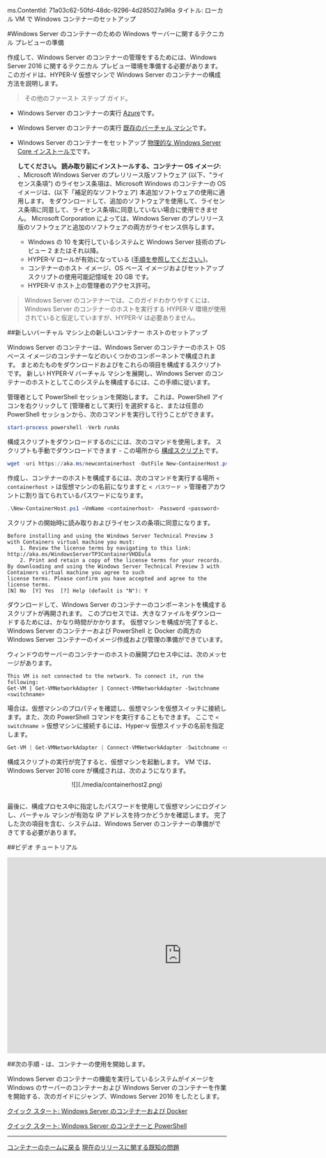 ms.ContentId: 71a03c62-50fd-48dc-9296-4d285027a96a
タイトル: ローカル VM で Windows コンテナーのセットアップ

#Windows Server のコンテナーのための Windows サーバーに関するテクニカル プレビューの準備

作成して、Windows Server のコンテナーの管理をするためには、Windows Server 2016 に関するテクニカル プレビュー環境を準備する必要があります。
このガイドは、HYPER-V 仮想マシンで Windows Server のコンテナーの構成方法を説明します。

> その他のファースト ステップ ガイド。
* Windows Server のコンテナーの実行 [Azure](./azure_setup.md)です。
* Windows Server のコンテナーの実行 [既存のバーチャル マシン](./inplace_setup.md)です。
* Windows Server のコンテナーをセットアップ [物理的な Windows Server Core インストールで](./inplace_setup.md)です。
    
    **してください。 読み取り前にインストールする、コンテナー OS イメージ:**  、Microsoft Windows Server のプレリリース版ソフトウェア (以下、"ライセンス条項") のライセンス条項は、Microsoft Windows のコンテナーの OS イメージは、(以下「補足的なソフトウェア) 本追加ソフトウェアの使用に適用します。
    をダウンロードして、追加のソフトウェアを使用して、ライセンス条項に同意して、ライセンス条項に同意していない場合に使用できません。
    Microsoft Corporation によっては、Windows Server のプレリリース版のソフトウェアと追加のソフトウェアの両方がライセンス供与します。
    


    * Windows の 10 を実行しているシステムと Windows Server 技術のプレビュー 2 またはそれ以降。
    * HYPER-V ロールが有効になっている ([手順を参照してください。](https://msdn.microsoft.com/virtualization/hyperv_on_windows/quick_start/walkthrough_install#UsingPowerShell))。
    * コンテナーのホスト イメージ、OS ベース イメージおよびセットアップ スクリプトの使用可能記憶域を 20 GB です。
    * HYPER-V ホスト上の管理者のアクセス許可。

> Windows Server のコンテナーでは、このガイドわかりやすくには、Windows Server のコンテナーのホストを実行する HYPER-V 環境が使用されていると仮定していますが、HYPER-V は必要ありません。

##新しいバーチャル マシン上の新しいコンテナー ホストのセットアップ

Windows Server のコンテナーは、Windows Server のコンテナーのホスト OS ベース イメージのコンテナーなどのいくつかのコンポーネントで構成されます。
まとめたものをダウンロードおよびをこれらの項目を構成するスクリプトです。
新しい HYPER-V バーチャル マシンを展開し、Windows Server のコンテナーのホストとしてこのシステムを構成するには、この手順に従います。

管理者として PowerShell セッションを開始します。
これは、PowerShell アイコンを右クリックして [管理者として実行] を選択すると、または任意の PowerShell セッションから、次のコマンドを実行して行うことができます。

``` powershell
start-process powershell -Verb runAs
```

構成スクリプトをダウンロードするのにには、次のコマンドを使用します。
スクリプトも手動でダウンロードできます - この場所から [構成スクリプト](http://aka.ms/newcontainerhost)です。

``` PowerShell
wget -uri https://aka.ms/newcontainerhost -OutFile New-ContainerHost.ps1
```

作成し、コンテナーのホストを構成するには、次のコマンドを実行する場所 `< containerhost >` は仮想マシンの名前になりますと `< パスワード >` 管理者アカウントに割り当てられているパスワードになります。

``` powershell
.\New-ContainerHost.ps1 –VmName <containerhost> -Password <password>
```

スクリプトの開始時に読み取りおよびライセンスの条項に同意になります。

```
Before installing and using the Windows Server Technical Preview 3 with Containers virtual machine you must:
    1. Review the license terms by navigating to this link: http://aka.ms/WindowsServerTP3ContainerVHDEula
    2. Print and retain a copy of the license terms for your records.
By downloading and using the Windows Server Technical Preview 3 with Containers virtual machine you agree to such
license terms. Please confirm you have accepted and agree to the license terms.
[N] No  [Y] Yes  [?] Help (default is "N"): Y
```

ダウンロードして、Windows Server のコンテナーのコンポーネントを構成するスクリプトが再開されます。
このプロセスでは、大きなファイルをダウンロードするためには、かなり時間がかかります。
仮想マシンを構成が完了すると、Windows Server のコンテナーおよび PowerShell と Docker の両方の Windows Server コンテナーのイメージ作成および管理の準備ができています。



ウィンドウのサーバーのコンテナーのホストの展開プロセス中には、次のメッセージがあります。

```
This VM is not connected to the network. To connect it, run the following:
Get-VM | Get-VMNetworkAdapter | Connect-VMNetworkAdapter -Switchname <switchname>
```
場合は、仮想マシンのプロパティを確認し、仮想マシンを仮想スイッチに接続します。また、次の PowerShell コマンドを実行することもできます。 ここで `< switchname >` 仮想マシンに接続するには、Hyper-v 仮想スイッチの名前を指定します。

``` powershell 
Get-VM | Get-VMNetworkAdapter | Connect-VMNetworkAdapter -Switchname <switchname>
```

構成スクリプトの実行が完了すると、仮想マシンを起動します。
VM では、Windows Server 2016 core が構成されは、次のようになります。

<center>![](./media/containerhost2.png)</center><br />

最後に、構成プロセス中に指定したパスワードを使用して仮想マシンにログインし、バーチャル マシンが有効な IP アドレスを持つかどうかを確認します。
完了した次の項目を含む、システムは、Windows Server のコンテナーの準備ができてする必要があります。


##ビデオ チュートリアル

<iframe src="https://channel9.msdn.com/Blogs/containers/Quick-Start-Configure-Windows-Server-Containers-on-a-Local-System/player" width="800" height="450" allowFullScreen="true" frameBorder="0" scrolling="no"></iframe>


##次の手順 - は、コンテナーの使用を開始します。

Windows Server のコンテナーの機能を実行しているシステムがイメージを Windows のサーバーのコンテナーおよび Windows Server のコンテナーを作業を開始する、次のガイドにジャンプ、Windows Server 2016 をしたとします。


[クイック スタート: Windows Server のコンテナーおよび Docker](./manage_docker.md)


[クイック スタート: Windows Server のコンテナーと PowerShell](./manage_powershell.md)


-------------------


[コンテナーのホームに戻る](../containers_welcome.md)
[現在のリリースに関する既知の問題](../about/work_in_progress.md)




